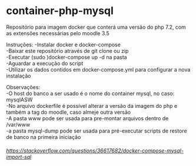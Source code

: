 # container-php-mysql
Repositório para imagem docker que conterá uma versão do php 7.2, com as extensões necessárias pelo moodle 3.5

Instruções:
-Instalar docker e docker-compose  
-Baixar este repositório através de git clone ou zip  
-Executar (sudo )docker-compose up -d na pasta  
-Aguardar a execução do script  
-Utilizar os dados contidos em docker-compose.yml para configurar a nova instalação  
  
Observações:  
-O host do banco a ser usado é o nome do container mysql, no caso: mysqlASW  
-No arquivo dockerfile é possível alterar a versão da imagem do php e também a tag do moodle, caso almeje outra versão  
-A pasta www pode ser usada para pre-montar arquivos dentro de /var/www  
-a pasta mysql-dump pode ser usada para pré-executar scripts de restore de banco na primeira iniciação  
###### https://stackoverflow.com/questions/36617682/docker-compose-mysql-import-sql